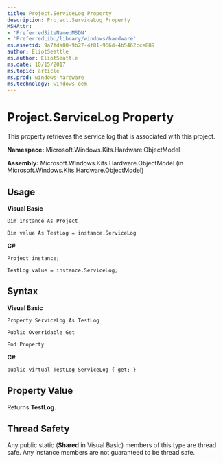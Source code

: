 ```yaml
---
title: Project.ServiceLog Property
description: Project.ServiceLog Property
MSHAttr:
- 'PreferredSiteName:MSDN'
- 'PreferredLib:/library/windows/hardware'
ms.assetid: 9a7fda80-9b27-4f81-966d-4b5462cce889
author: EliotSeattle
ms.author: EliotSeattle
ms.date: 10/15/2017
ms.topic: article
ms.prod: windows-hardware
ms.technology: windows-oem
---
```


# Project.ServiceLog Property


This property retrieves the service log that is associated with this project.

**Namespace:** Microsoft.Windows.Kits.Hardware.ObjectModel

**Assembly:** Microsoft.Windows.Kits.Hardware.ObjectModel (in Microsoft.Windows.Kits.Hardware.ObjectModel)

## <span id="Usage"></span><span id="usage"></span><span id="USAGE"></span>Usage


**Visual Basic**

`Dim instance As Project`

`Dim value As TestLog = instance.ServiceLog`

**C#**

`Project instance;`

`TestLog value = instance.ServiceLog;`

## <span id="Syntax"></span><span id="syntax"></span><span id="SYNTAX"></span>Syntax


**Visual Basic**

`Property ServiceLog As TestLog`

`Public Overridable Get`

`End Property`

**C#**

`public virtual TestLog ServiceLog { get; }`

## <span id="Property_Value"></span><span id="property_value"></span><span id="PROPERTY_VALUE"></span>Property Value


Returns **TestLog**.

## <span id="Thread_Safety"></span><span id="thread_safety"></span><span id="THREAD_SAFETY"></span>Thread Safety


Any public static (**Shared** in Visual Basic) members of this type are thread safe. Any instance members are not guaranteed to be thread safe.

 

 






